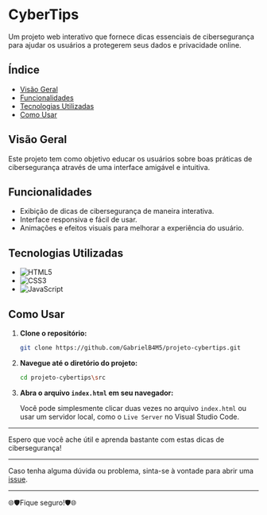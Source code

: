 # CyberTips

Um projeto web interativo que fornece dicas essenciais de cibersegurança para ajudar os usuários a protegerem seus dados e privacidade online.

## Índice

- [Visão Geral](#visão-geral)
- [Funcionalidades](#funcionalidades)
- [Tecnologias Utilizadas](#tecnologias-utilizadas)
- [Como Usar](#como-usar)

## Visão Geral

Este projeto tem como objetivo educar os usuários sobre boas práticas de cibersegurança através de uma interface amigável e intuitiva.

## Funcionalidades

- Exibição de dicas de cibersegurança de maneira interativa.
- Interface responsiva e fácil de usar.
- Animações e efeitos visuais para melhorar a experiência do usuário.

## Tecnologias Utilizadas

- ![HTML5](https://img.shields.io/badge/html5-%23E34F26.svg?style=for-the-badge&logo=html5&logoColor=white)
- ![CSS3](https://img.shields.io/badge/css3-%231572B6.svg?style=for-the-badge&logo=css3&logoColor=white)
- ![JavaScript](https://img.shields.io/badge/javascript-%23323330.svg?style=for-the-badge&logo=javascript&logoColor=%23F7DF1E)

## Como Usar

1. **Clone o repositório:**

   ```bash
   git clone https://github.com/GabrielB4M5/projeto-cybertips.git
   ```

2. **Navegue até o diretório do projeto:**

   ```bash
   cd projeto-cybertips\src
   ```

3. **Abra o arquivo `index.html` em seu navegador:**

   Você pode simplesmente clicar duas vezes no arquivo `index.html` ou usar um servidor local, como o `Live Server` no Visual Studio Code.

---

Espero que você ache útil e aprenda bastante com estas dicas de cibersegurança!

---

Caso tenha alguma dúvida ou problema, sinta-se à vontade para abrir uma [issue](https://github.com/GabrielB4M5/projeto-cybertips/issues).

---

🌐🛡️Fique seguro!🛡️🌐